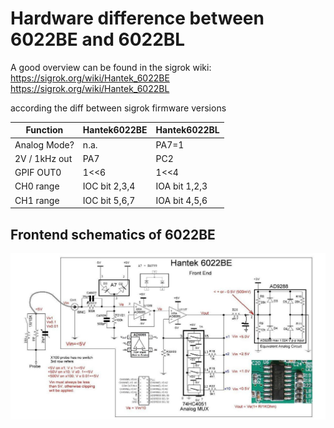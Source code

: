 # Hardware difference between 6022BE and 6022BL

A good overview can be found in the sigrok wiki:
https://sigrok.org/wiki/Hantek_6022BE
https://sigrok.org/wiki/Hantek_6022BL


according the diff between sigrok firmware versions

| Function | Hantek6022BE | Hantek6022BL |
|----------|--------------|--------------|
| Analog Mode? | n.a. | PA7=1 |
| 2V / 1kHz out | PA7 | PC2 |
| GPIF OUT0 | 1<<6 | 1<<4 |
| CH0 range | IOC bit 2,3,4 | IOA bit 1,2,3 |
| CH1 range | IOC bit 5,6,7 | IOA bit 4,5,6 |

## Frontend schematics of 6022BE

<img src="6022BE_Frontend_with_pinout.jpg" />

